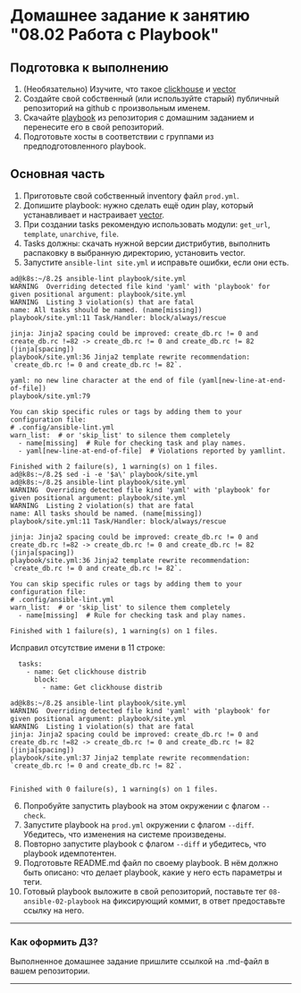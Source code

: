 # Домашнее задание к занятию "08.02 Работа с Playbook"

## Подготовка к выполнению

1. (Необязательно) Изучите, что такое [clickhouse](https://www.youtube.com/watch?v=fjTNS2zkeBs) и [vector](https://www.youtube.com/watch?v=CgEhyffisLY)
2. Создайте свой собственный (или используйте старый) публичный репозиторий на github с произвольным именем.
3. Скачайте [playbook](./playbook/) из репозитория с домашним заданием и перенесите его в свой репозиторий.
4. Подготовьте хосты в соответствии с группами из предподготовленного playbook.

## Основная часть

1. Приготовьте свой собственный inventory файл `prod.yml`.
2. Допишите playbook: нужно сделать ещё один play, который устанавливает и настраивает [vector](https://vector.dev).
3. При создании tasks рекомендую использовать модули: `get_url`, `template`, `unarchive`, `file`.
4. Tasks должны: скачать нужной версии дистрибутив, выполнить распаковку в выбранную директорию, установить vector.
5. Запустите `ansible-lint site.yml` и исправьте ошибки, если они есть.
```
ad@k8s:~/8.2$ ansible-lint playbook/site.yml
WARNING  Overriding detected file kind 'yaml' with 'playbook' for given positional argument: playbook/site.yml
WARNING  Listing 3 violation(s) that are fatal
name: All tasks should be named. (name[missing])
playbook/site.yml:11 Task/Handler: block/always/rescue 

jinja: Jinja2 spacing could be improved: create_db.rc != 0 and create_db.rc !=82 -> create_db.rc != 0 and create_db.rc != 82 (jinja[spacing])
playbook/site.yml:36 Jinja2 template rewrite recommendation: `create_db.rc != 0 and create_db.rc != 82`.

yaml: no new line character at the end of file (yaml[new-line-at-end-of-file])
playbook/site.yml:79

You can skip specific rules or tags by adding them to your configuration file:
# .config/ansible-lint.yml
warn_list:  # or 'skip_list' to silence them completely
  - name[missing]  # Rule for checking task and play names.
  - yaml[new-line-at-end-of-file]  # Violations reported by yamllint.

Finished with 2 failure(s), 1 warning(s) on 1 files.
ad@k8s:~/8.2$ sed -i -e '$a\' playbook/site.yml
ad@k8s:~/8.2$ ansible-lint playbook/site.yml
WARNING  Overriding detected file kind 'yaml' with 'playbook' for given positional argument: playbook/site.yml
WARNING  Listing 2 violation(s) that are fatal
name: All tasks should be named. (name[missing])
playbook/site.yml:11 Task/Handler: block/always/rescue 

jinja: Jinja2 spacing could be improved: create_db.rc != 0 and create_db.rc !=82 -> create_db.rc != 0 and create_db.rc != 82 (jinja[spacing])
playbook/site.yml:36 Jinja2 template rewrite recommendation: `create_db.rc != 0 and create_db.rc != 82`.

You can skip specific rules or tags by adding them to your configuration file:
# .config/ansible-lint.yml
warn_list:  # or 'skip_list' to silence them completely
  - name[missing]  # Rule for checking task and play names.

Finished with 1 failure(s), 1 warning(s) on 1 files.

```
Исправил отсутствие имени в 11 строке:
```
  tasks:
    - name: Get clickhouse distrib
      block:
        - name: Get clickhouse distrib
```
```
ad@k8s:~/8.2$ ansible-lint playbook/site.yml
WARNING  Overriding detected file kind 'yaml' with 'playbook' for given positional argument: playbook/site.yml
WARNING  Listing 1 violation(s) that are fatal
jinja: Jinja2 spacing could be improved: create_db.rc != 0 and create_db.rc !=82 -> create_db.rc != 0 and create_db.rc != 82 (jinja[spacing])
playbook/site.yml:37 Jinja2 template rewrite recommendation: `create_db.rc != 0 and create_db.rc != 82`.


Finished with 0 failure(s), 1 warning(s) on 1 files.
```


6. Попробуйте запустить playbook на этом окружении с флагом `--check`.
7. Запустите playbook на `prod.yml` окружении с флагом `--diff`. Убедитесь, что изменения на системе произведены.
8. Повторно запустите playbook с флагом `--diff` и убедитесь, что playbook идемпотентен.
9. Подготовьте README.md файл по своему playbook. В нём должно быть описано: что делает playbook, какие у него есть параметры и теги.
10. Готовый playbook выложите в свой репозиторий, поставьте тег `08-ansible-02-playbook` на фиксирующий коммит, в ответ предоставьте ссылку на него.

---

### Как оформить ДЗ?

Выполненное домашнее задание пришлите ссылкой на .md-файл в вашем репозитории.

---
